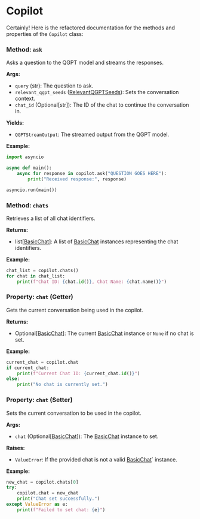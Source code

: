 # Copilot
Certainly! Here is the refactored documentation for the methods and properties of the `Copilot` class:

### Method: `ask`

Asks a question to the QGPT model and streams the responses.

**Args:**
- `query` (str): The question to ask.
- `relevant_qgpt_seeds` ([RelevantQGPTSeeds](https://docs.pieces.app/build/reference/python/models/RelevantQGPTSeeds)): Sets the conversation context.
- `chat_id` (Optional[str]): The ID of the chat to continue the conversation in.

**Yields:**
- `QGPTStreamOutput`: The streamed output from the QGPT model.

**Example:**
```python
import asyncio

async def main():
    async for response in copilot.ask("QUESTION GOES HERE"):
        print("Received response:", response)

asyncio.run(main())
```

### Method: `chats`

Retrieves a list of all chat identifiers.

**Returns:**
- list[[BasicChat](./basic_chat.md)]: A list of [BasicChat](./basic_chat.md) instances representing the chat identifiers.

**Example:**
```python
chat_list = copilot.chats()
for chat in chat_list:
    print(f"Chat ID: {chat.id()}, Chat Name: {chat.name()}")
```

### Property: `chat` (Getter)

Gets the current conversation being used in the copilot.

**Returns:**
- Optional[[BasicChat](./basic_chat.md)]: The current [BasicChat](./basic_chat.md) instance or `None` if no chat is set.

**Example:**
```python
current_chat = copilot.chat
if current_chat:
    print(f"Current Chat ID: {current_chat.id()}")
else:
    print("No chat is currently set.")
```

### Property: `chat` (Setter)

Sets the current conversation to be used in the copilot.

**Args:**
- `chat` (Optional[[BasicChat](./basic_chat.md)]): The [BasicChat](./basic_chat.md) instance to set.

**Raises:**
- `ValueError`: If the provided chat is not a valid [BasicChat](./basic_chat.md)` instance.

**Example:**
```python
new_chat = copilot.chats[0]
try:
    copilot.chat = new_chat
    print("Chat set successfully.")
except ValueError as e:
    print(f"Failed to set chat: {e}")
```
